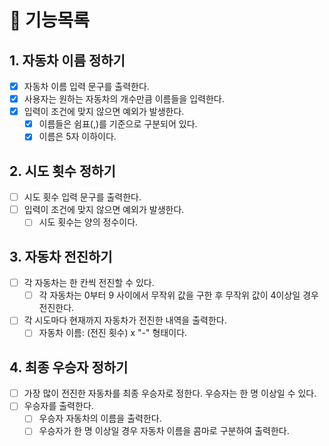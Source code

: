 # 📄 기능목록

## 1. 자동차 이름 정하기

- [x] 자동차 이름 입력 문구를 출력한다.
- [x] 사용자는 원하는 자동차의 개수만큼 이름들을 입력한다.
- [x] 입력이 조건에 맞지 않으면 예외가 발생한다.
    - [x] 이름들은 쉼표(,)를 기준으로 구분되어 있다.
    - [x] 이름은 5자 이하이다.

## 2. 시도 횟수 정하기

- [ ] 시도 횟수 입력 문구를 출력한다.
- [ ] 입력이 조건에 맞지 않으면 예외가 발생한다.
    -[ ] 시도 횟수는 양의 정수이다.

## 3. 자동차 전진하기

- [ ] 각 자동차는 한 칸씩 전진할 수 있다.
    - [ ] 각 자동차는 0부터 9 사이에서 무작위 값을 구한 후 무작위 값이 4이상일 경우 전진한다.
- [ ] 각 시도마다 현재까지 자동차가 전진한 내역을 출력한다.
    - [ ] 자동차 이름: (전진 횟수) x "-" 형태이다.

## 4. 최종 우승자 정하기

- [ ] 가장 많이 전진한 자동차를 최종 우승자로 정한다. 우승자는 한 명 이상일 수 있다.
- [ ] 우승자를 출력한다.
    - [ ] 우승자 자동차의 이름을 출력한다.
    - [ ] 우승자가 한 명 이상일 경우 자동차 이름을 콤마로 구분하여 출력한다.
